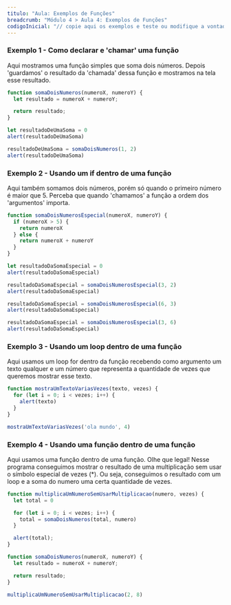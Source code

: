 ```yaml
---
titulo: "Aula: Exemplos de Funções"
breadcrumb: "Módulo 4 > Aula 4: Exemplos de Funções"
codigoInicial: "// copie aqui os exemplos e teste ou modifique a vontade!"
---
```



### Exemplo 1 - Como declarar e 'chamar' uma função
Aqui mostramos uma função simples que soma dois números. Depois 'guardamos' o resultado da 'chamada' dessa função e mostramos na tela esse resultado.


```js
function somaDoisNumeros(numeroX, numeroY) {
  let resultado = numeroX + numeroY;

  return resultado;
}

let resultadoDeUmaSoma = 0
alert(resultadoDeUmaSoma)

resultadoDeUmaSoma = somaDoisNumeros(1, 2)
alert(resultadoDeUmaSoma)
```


### Exemplo 2 - Usando um if dentro de uma função
Aqui também somamos dois números, porém só quando o primeiro número é maior que 5. Perceba que quando 'chamamos' a função a ordem dos 'argumentos' importa.

```js
function somaDoisNumerosEspecial(numeroX, numeroY) {
  if (numeroX > 5) {
    return numeroX
  } else {
    return numeroX + numeroY
  }
}

let resultadoDaSomaEspecial = 0
alert(resultadoDaSomaEspecial)

resultadoDaSomaEspecial = somaDoisNumerosEspecial(3, 2)
alert(resultadoDaSomaEspecial)

resultadoDaSomaEspecial = somaDoisNumerosEspecial(6, 3)
alert(resultadoDaSomaEspecial)

resultadoDaSomaEspecial = somaDoisNumerosEspecial(3, 6)
alert(resultadoDaSomaEspecial)
```


### Exemplo 3 - Usando um loop dentro de uma função
Aqui usamos um loop for dentro da função recebendo como argumento um texto qualquer e um número que representa a quantidade de vezes que queremos mostrar esse texto.

```js
function mostraUmTextoVariasVezes(texto, vezes) {
  for (let i = 0; i < vezes; i++) {
    alert(texto)
  }
}

mostraUmTextoVariasVezes('ola mundo', 4)
```


### Exemplo 4 - Usando uma função dentro de uma função
Aqui usamos uma função dentro de uma função. Olhe que legal! Nesse programa conseguimos mostrar o resultado de uma multiplicação sem usar o símbolo especial de vezes (*). Ou seja, conseguimos o resultado com um loop e a soma do numero uma certa quantidade de vezes.

```js
function multiplicaUmNumeroSemUsarMultiplicacao(numero, vezes) {
  let total = 0

  for (let i = 0; i < vezes; i++) {
    total = somaDoisNumeros(total, numero)
  }

  alert(total);
}

function somaDoisNumeros(numeroX, numeroY) {
  let resultado = numeroX + numeroY;

  return resultado;
}

multiplicaUmNumeroSemUsarMultiplicacao(2, 8)
```
